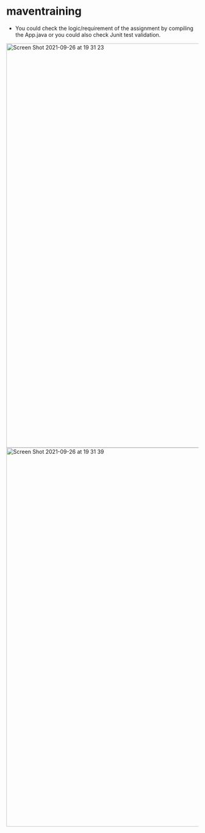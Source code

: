 # maventraining


- You could check the logic/requirement of the assignment by compiling the App.java or you could also check Junit test validation.

<img width="1056" alt="Screen Shot 2021-09-26 at 19 31 23" src="https://user-images.githubusercontent.com/47310644/134808119-55f2bb33-9d27-446f-b150-88657cf79416.png">
<img width="990" alt="Screen Shot 2021-09-26 at 19 31 39" src="https://user-images.githubusercontent.com/47310644/134808128-c379ef6b-7760-4c98-94de-ccfc6be50350.png">
